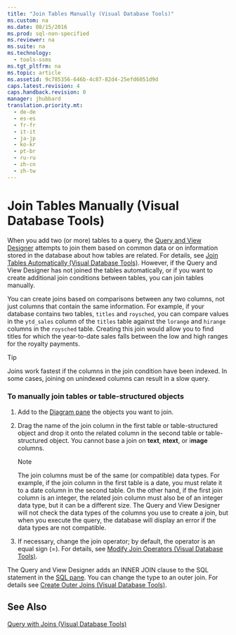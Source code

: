 ```yaml
---
title: "Join Tables Manually (Visual Database Tools)"
ms.custom: na
ms.date: 08/15/2016
ms.prod: sql-non-specified
ms.reviewer: na
ms.suite: na
ms.technology: 
  - tools-ssms
ms.tgt_pltfrm: na
ms.topic: article
ms.assetid: 9c785356-646b-4c87-82d4-25efd6051d9d
caps.latest.revision: 4
caps.handback.revision: 0
manager: jhubbard
translation.priority.mt: 
  - de-de
  - es-es
  - fr-fr
  - it-it
  - ja-jp
  - ko-kr
  - pt-br
  - ru-ru
  - zh-cn
  - zh-tw
---
```

# Join Tables Manually (Visual Database Tools)
When you add two (or more) tables to a query, the [Query and View Designer](../content/Query-and-View-Designer-Tools--Visual-Database-Tools-.md) attempts to join them based on common data or on information stored in the database about how tables are related. For details, see [Join Tables Automatically &#40;Visual Database Tools&#41;](../content/Join-Tables-Automatically--Visual-Database-Tools-.md). However, if the Query and View Designer has not joined the tables automatically, or if you want to create additional join conditions between tables, you can join tables manually.  
  
You can create joins based on comparisons between any two columns, not just columns that contain the same information. For example, if your database contains two tables, `titles` and `roysched`, you can compare values in the `ytd_sales` column of the `titles` table against the `lorange` and `hirange` columns in the `roysched` table. Creating this join would allow you to find titles for which the year-to-date sales falls between the low and high ranges for the royalty payments.  
  
> [!TIP]  
> Joins work fastest if the columns in the join condition have been indexed. In some cases, joining on unindexed columns can result in a slow query.  
  
### To manually join tables or table-structured objects  
  
1.  Add to the [Diagram pane](../content/Diagram-Pane--Visual-Database-Tools-.md) the objects you want to join.  
  
2.  Drag the name of the join column in the first table or table-structured object and drop it onto the related column in the second table or table-structured object. You cannot base a join on **text**, **ntext**, or i**mage** columns.  
  
    > [!NOTE]  
    > The join columns must be of the same (or compatible) data types. For example, if the join column in the first table is a date, you must relate it to a date column in the second table. On the other hand, if the first join column is an integer, the related join column must also be of an integer data type, but it can be a different size. The Query and View Designer will not check the data types of the columns you use to create a join, but when you execute the query, the database will display an error if the data types are not compatible.  
  
3.  If necessary, change the join operator; by default, the operator is an equal sign (=). For details, see [Modify Join Operators &#40;Visual Database Tools&#41;](../content/Modify-Join-Operators--Visual-Database-Tools-.md).  
  
The Query and View Designer adds an INNER JOIN clause to the SQL statement in the [SQL pane](../content/SQL-Pane--Visual-Database-Tools-.md). You can change the type to an outer join. For details see [Create Outer Joins &#40;Visual Database Tools&#41;](../content/Create-Outer-Joins--Visual-Database-Tools-.md).  
  
## See Also  
[Query with Joins &#40;Visual Database Tools&#41;](../content/Query-with-Joins--Visual-Database-Tools-.md)  
  
